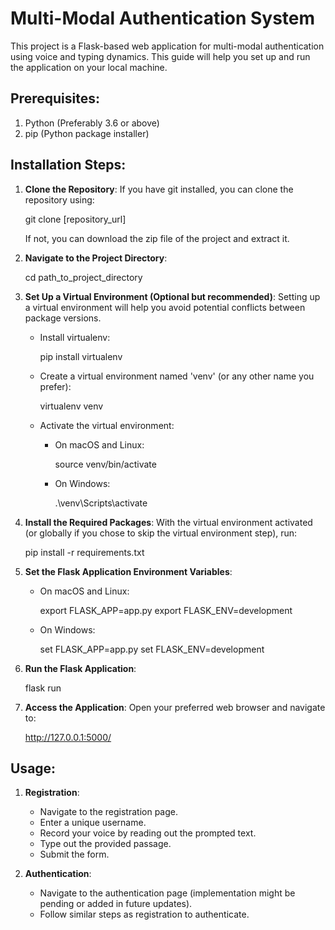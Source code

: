 
# Multi-Modal Authentication System

This project is a Flask-based web application for multi-modal authentication using voice and typing dynamics. This guide will help you set up and run the application on your local machine.

## Prerequisites:

1. Python (Preferably 3.6 or above)
2. pip (Python package installer)

## Installation Steps:

1. **Clone the Repository**: 
   If you have git installed, you can clone the repository using:
   
   git clone [repository_url]
   

   If not, you can download the zip file of the project and extract it.

2. **Navigate to the Project Directory**:
   
   cd path_to_project_directory
   

3. **Set Up a Virtual Environment (Optional but recommended)**:
   Setting up a virtual environment will help you avoid potential conflicts between package versions.
   - Install virtualenv:
     
     pip install virtualenv
     
   - Create a virtual environment named 'venv' (or any other name you prefer):
     
     virtualenv venv
     
   - Activate the virtual environment:
     - On macOS and Linux:
       
       source venv/bin/activate
       
     - On Windows:
       
       .\venv\Scripts\activate
       

4. **Install the Required Packages**:
   With the virtual environment activated (or globally if you chose to skip the virtual environment step), run:
   
   pip install -r requirements.txt
   

5. **Set the Flask Application Environment Variables**:
   - On macOS and Linux:
     
     export FLASK_APP=app.py
     export FLASK_ENV=development
     
   - On Windows:
     
     set FLASK_APP=app.py
     set FLASK_ENV=development
     

6. **Run the Flask Application**:
   
   flask run
   

7. **Access the Application**:
   Open your preferred web browser and navigate to:
   
   http://127.0.0.1:5000/
   

## Usage:

1. **Registration**:
   - Navigate to the registration page.
   - Enter a unique username.
   - Record your voice by reading out the prompted text.
   - Type out the provided passage.
   - Submit the form.

2. **Authentication**:
   - Navigate to the authentication page (implementation might be pending or added in future updates).
   - Follow similar steps as registration to authenticate.

